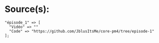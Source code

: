# Source(s):

```
"épisode_1" => [
  "Vidéo" => ""
  "Code" => "https://github.com/JblusItsMe/core-pm4/tree/episode-1"
];
```
